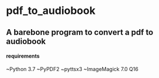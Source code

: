 # pdf_to_audiobook
<h2>A barebone program to convert a pdf to audiobook</h2>

<h4>requirements</h4>
~Python 3.7
~PyPDF2
~pyttsx3
~ImageMagick 7.0 Q16
